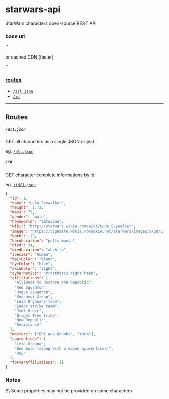# starwars-api

StarWars characters open-source REST API

### base url

``

or cached CDN (faster)

``

### [routes](#routes-1)

- [`/all.json`](#alljson)
- [`/id`](#id)

---

## Routes

##### `/all.json`

GET all characters as a single JSON object

eg. [`/all.json`]()

##### `/id`

GET character complete informations by id

eg. [`/id/1.json`]()

```json
{
  "id": 1,
  "name": "Luke Skywalker",
  "height": 1.72,
  "mass": 73,
  "gender": "male",
  "homeworld": "tatooine",
  "wiki": "http://starwars.wikia.com/wiki/Luke_Skywalker",
  "image": "https://vignette.wikia.nocookie.net/starwars/images/2/20/LukeTLJ.jpg",
  "born": -19,
  "bornLocation": "polis massa",
  "died": 34,
  "diedLocation": "ahch-to",
  "species": "human",
  "hairColor": "blond",
  "eyeColor": "blue",
  "skinColor": "light",
  "cybernetics": "Prosthetic right hand",
  "affiliations": [
    "Alliance to Restore the Republic",
    "Red Squadron",
    "Rogue Squadron",
    "Massassi Group",
    "Leia Organa's team",
    "Endor strike team",
    "Jedi Order",
    "Bright Tree tribe",
    "New Republic",
    "Resistance"
  ],
  "masters": ["Obi-Wan Kenobi", "Yoda"],
  "apprentices": [
    "Leia Organa",
    "Ben Solo (along with a dozen apprentices)",
    "Rey"
  ],
  "formerAffiliations": []
}
```

### Notes

/!\ Some properties may not be provided on some characters
